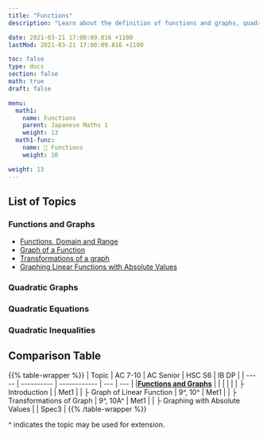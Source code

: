```yaml
---
title: "Functions"
description: "Learn about the definition of functions and graphs, quadratic functions and graphs, and their relation with quadratic equations and inequalities."

date: 2021-03-21 17:00:09.816 +1100
lastMod: 2021-03-21 17:00:09.816 +1100

toc: false
type: docs
section: false
math: true
draft: false

menu:
  math1:
    name: Functions
    parent: Japanese Maths 1
    weight: 13
  math1-func:
    name: 📙 Functions
    weight: 10

weight: 13
---
```


## List of Topics

### Functions and Graphs

- [Functions, Domain and Range](functions-and-graphs/introduction)
- [Graph of a Function](functions-and-graphs/graph)
- [Transformations of a graph](functions-and-graphs/transformations)
- [Graphing Linear Functions with Absolute Values](functions-and-graphs/absolute-values)

### Quadratic Graphs

### Quadratic Equations

### Quadratic Inequalities

## Comparison Table

{{% table-wrapper %}}
| Topic | AC 7-10 | AC Senior | HSC S6 | IB DP |
| ----- | ---------- | ------------ | --- | --- |
|**[Functions and Graphs](functions-and-graphs)** | | | | |
| ├ Introduction |  | Met1 |
| ├ Graph of Linear Function | 9^, 10^ | Met1 |
| ├ Transformations of Graph | 9^, 10A^ | Met1 |
| ├ Graphing with Absolute Values |  | Spec3 |
{{% /table-wrapper %}}

^ indicates the topic may be used for extension.
